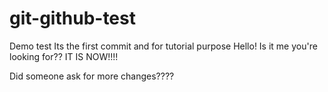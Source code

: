 # git-github-test
Demo test
Its the first commit and for tutorial purpose
Hello! Is it me you're looking for?? IT IS NOW!!!!

Did someone ask for more changes????
